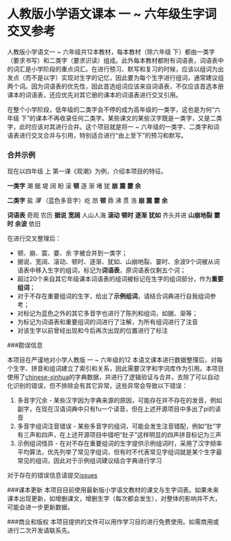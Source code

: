 # 人教版小学语文课本 一 ~ 六年级生字词交叉参考



人教版小学语文一 ~ 六年级共12本教材，每本教材（除六年级 下）都由一类字（要求书写）和二类字（要求识读）组成。此外每本教材都附有词语表，词语表中的词汇是小学阶段的重点词汇。在进行预习、默写和复习的时候，应该以组词为出发点（而不是以字）实现对生字的记忆，因此要为每个生字进行组词，通常建议组两个词。因为词语表的优先性，因此首选组词应该来自词语表，不仅应该首选本册课本的词语表，还应优先对其它册的课本的词语表进行交叉引用。

在整个小学阶段，低年级的二类字会不停的成为高年级的一类字，这也是为何“六年级 下”的课本不再收录任何二类字。某些课文的某些汉字既是一类字，又是二类字，此时应该对其进行合并。这个项目就是将一 ~ 六年级的一类字、二类字和词语表进行交叉合并与引用，特别适合进行“由上至下”的预习和默写。

### 合并示例
现在以四年级 上 第一课《观潮》为例，介绍本项目的特征。

**一类字**
潮 据 堤 阔 盼 滚 **顿** 逐 渐 堵 犹 **崩** **震** **霎** **余**

**二类字**
盐 _薄_ （蓝色多音字）屹 昂 **顿** 鼎 沸 贯 浩 **崩** **震** **霎** **余**

**词语表**
奇观 农历 **据说** **宽阔** 人山人海 **滚动** **顿时** **逐渐** **犹如** 齐头并进 **山崩地裂** **霎时** **余波** 依旧

在进行交叉整理后：

- 顿、崩、震、霎、余 字被合并到一类字；
- 据说、宽阔、滚动、顿时、逐渐、犹如、山崩地裂、霎时、余波9个词被从词语表中移入生字的组词，标记为**词语表**，原词语表仅剩五个词；
- 超过20个来自其它年级课本词语表的组词被标记在生字的组词部分，作为**重要组词**；
- 对于不存在重要组词的生字，给出了**示例组词**，请结合词典进行自我组词参考；
- 对标记为蓝色之外的其它多音字也进行了陈列和组词，如据、渐等；
- 为标记为词语表和重要组词的词进行了注解，为所有组词进行了注音
- 对该生字以前曾经出现和今后再次出现的位置进行了标注

###勘误信息

本项目在严谨地对小学人教版 一 ~ 六年级的12 本语文课本进行数据整理后，对每个生字、拼音和组词建立了索引和关系，因此需要汉字和字词库作为引用。本项目使用了[chinese-xinhua](https://github.com/pwxcoo/chinese-xinhua)的字典数据，并进行了逻辑验证与合并，去除了可以自动化识别的错误，但不排除会有其它异常，这些异常会导致以下错误：

1. 多音字冗余 - 某些汉字因为字典来源的原因，可能存在并不存在的发音，例如副字，在现在汉语词典中只有fu一个读音，但在上述开源项目中多出了pi的读音
2. 多音字组词注音错误 - 某些多音字的组词，可能会发生注音错配，例如“肚”字有三声和四声，在上述开源项目中错吧“肚子”这样明显的四声拼音标记为三声
3. 示例组词怪异 - 在对不存在重要组词的生字提供示例组词时，采用了汉字频率平均算法，优先列举了常见字组词，但有时不代表常见字组词就是某个生字最常见的组词，因此对于示例组词建议结合字典进行学习

对于存在的错误信息请提交[issues](https://github.com/margorpi/yuwen/issues)

###课本更新
本项目目前使用最新版小学语文教材的课文与生字词表。如果未来课本出现更新，如增删课文，增删生字（每次都会发生），对整体的影响并不大，可能会进一步更新数据。

###商业和版权
本项目提供的文件可以用作学习目的进行免费使用。如需商用或进行二次开发请联系先。
